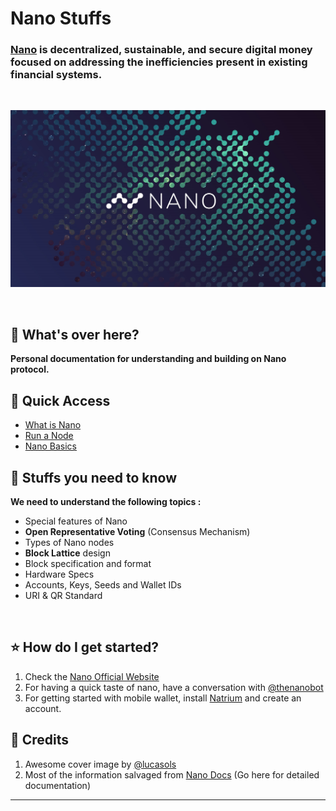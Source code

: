 # Nano Stuffs

### [Nano](https://nano.org/) is decentralized, sustainable, and secure digital money focused on addressing the inefficiencies present in existing financial systems. 
<br>

<p align="center">
  <img src="img.jpg">
</p>

<br>


## :scroll: What's over here?
**Personal documentation for understanding and building on **Nano** protocol.**

## :scroll: Quick Access

- [What is Nano](docs/what-is-nano.md)
- [Run a Node](docs/run-a-node.md)
- [Nano Basics](docs/nano-basics.md)

## :scroll: Stuffs you need to know
**We need to understand the following topics :** 

- Special features of Nano
- **Open Representative Voting** (Consensus Mechanism)
- Types of Nano nodes
- **Block Lattice** design
- Block specification and format
- Hardware Specs 
- Accounts, Keys, Seeds and Wallet IDs
- URI & QR Standard
<br>

## :star: How do I get started?

1. Check the [Nano Official Website](https://nano.org)
1. For having a quick taste of nano, have a conversation with [@thenanobot](https://thenanobot.com)
1. For getting started with mobile wallet, install [Natrium](https://natrium.io/) and create an account.

## :scroll: Credits

1. Awesome cover image by [@lucasols](https://www.reddit.com/user/lucasols)
2. Most of the information salvaged from [Nano Docs](https://docs.nano.org) (Go here for detailed documentation)

----
